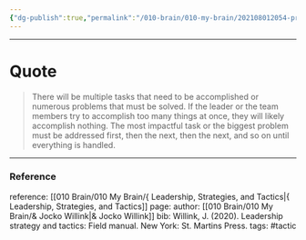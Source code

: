 ```yaml
---
{"dg-publish":true,"permalink":"/010-brain/010-my-brain/202108012054-prioritize-and-execute/","created":"2021-08-01T20:54:46.000-04:00","updated":"2025-03-09T22:18:10.286-04:00"}
---
```



---
# Quote

> There will be multiple tasks that need to be accomplished or numerous problems that must be solved. If the leader or the team members try to accomplish too many things at once, they will likely accomplish nothing. The most impactful task or the biggest problem must be addressed first, then the next, then the next, and so on until everything is handled.

---

### Reference
reference: [[010 Brain/010 My Brain/{ Leadership, Strategies, and Tactics\|{ Leadership, Strategies, and Tactics]]
page: 
author: [[010 Brain/010 My Brain/& Jocko Willink\|& Jocko Willink]]
bib: Willink, J. (2020). Leadership strategy and tactics: Field manual. New York: St. Martins Press.
tags: #tactic 